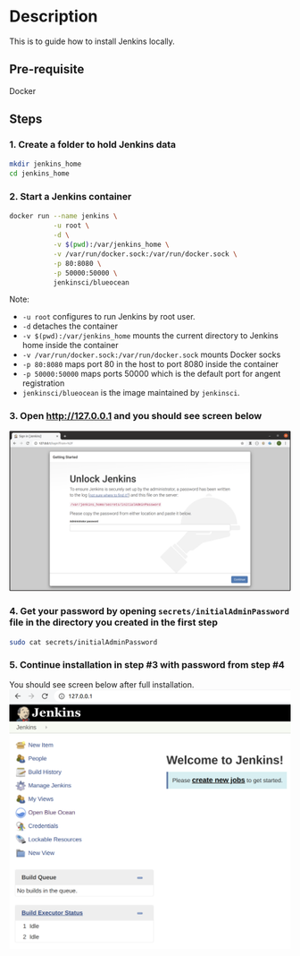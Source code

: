 # Description

This is to guide how to install Jenkins locally.

## Pre-requisite

Docker

## Steps

### 1. Create a folder to hold Jenkins data

```bash
mkdir jenkins_home
cd jenkins_home
```

### 2. Start a Jenkins container

```bash
docker run --name jenkins \
           -u root \
           -d \
           -v $(pwd):/var/jenkins_home \
           -v /var/run/docker.sock:/var/run/docker.sock \
           -p 80:8080 \
           -p 50000:50000 \
           jenkinsci/blueocean
```

Note:

- `-u root` configures to run Jenkins by root user.
- `-d` detaches the container
- `-v $(pwd):/var/jenkins_home` mounts the current directory to Jenkins home inside the container
- `-v /var/run/docker.sock:/var/run/docker.sock` mounts Docker socks
- `-p 80:8080` maps port 80 in the host to port 8080 inside the container
- `-p 50000:50000` maps ports 50000 which is the default port for angent registration
- `jenkinsci/blueocean` is the image maintained by `jenkinsci`.

### 3. Open <http://127.0.0.1> and you should see screen below

![Alt text](images/docker-install-01.png?raw=true)

### 4. Get your password by opening `secrets/initialAdminPassword` file in the directory you created in the first step

```bash
sudo cat secrets/initialAdminPassword
```

### 5. Continue installation in step #3 with password from step #4

You should see screen below after full installation.
![Alt text](images/docker-install-02.png?raw=true)
